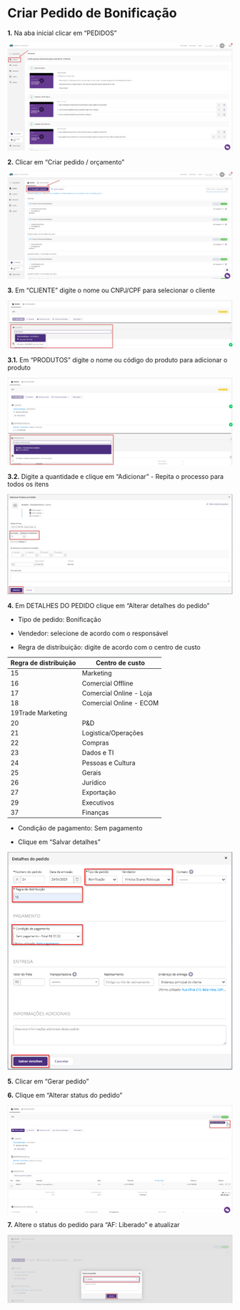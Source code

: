# Criar Pedido de Bonificação

**1.** Na aba inicial clicar em “PEDIDOS”

![pedido 1](/assets/images/pedido_bonificacao_1.png#center)

**2.** Clicar em “Criar pedido / orçamento”

![pedido 2](/assets/images/pedido_bonificacao_2.png#center)

**3.** Em “CLIENTE” digite o nome ou CNPJ/CPF para selecionar o cliente

![pedido 3](/assets/images/pedido_bonificacao_3.png#center)

**3.1.** Em “PRODUTOS” digite o nome ou código do produto para adicionar o produto

![pedido 4](/assets/images/pedido_bonificacao_4.png#center)

**3.2.** Digite a quantidade e clique em “Adicionar” - Repita o processo para todos os itens

![pedido 5](/assets/images/pedido_bonificacao_5.png#center)

**4.** Em DETALHES DO PEDIDO clique em “Alterar detalhes do pedido”

- Tipo de pedido: Bonificação

- Vendedor: selecione de acordo com o responsável

- Regra de distribuição: digite de acordo com o centro de custo

|Regra de distribuição |Centro de custo|
|----------------------|---------------|
|15|Marketing|
|16|Comercial Offline|
|17|Comercial Online - Loja|
|18|Comercial Online - ECOM|
|19Trade Marketing|
|20|P&D|
|21|Logistica/Operações|
|22|Compras|
|23|Dados e TI|
|24|Pessoas e Cultura|
|25|Gerais|
|26|Jurídico|
|27|Exportação|
|29|Executivos|
|37|Finanças|

- Condição de pagamento: Sem pagamento

- Clique em “Salvar detalhes”

![pedido 6](/assets/images/pedido_bonificacao_6.png#center)

**5.** Clicar em “Gerar pedido”

**6.** Clique em “Alterar status do pedido”

![pedido 7](/assets/images/pedido_bonificacao_7.png#center)

**7.** Altere o status do pedido para “AF: Liberado” e atualizar

![pedido 8](/assets/images/pedido_bonificacao_8.png#center)